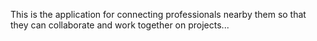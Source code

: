 This is the application for connecting professionals nearby them so that they can collaborate and work together on projects...

